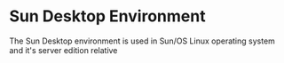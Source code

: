 # Sun Desktop Environment
The Sun Desktop environment is used in Sun/OS Linux operating system and it's server edition relative
